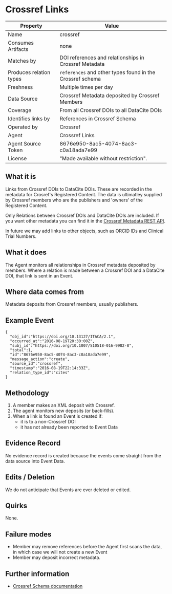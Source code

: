 # Crossref Links

| Property                  | Value          |
|---------------------------|----------------|
| Name                      | crossref |
| Consumes Artifacts        | none |
| Matches by                | DOI references and relationships in Crossref Metadata |
| Produces relation types   | `references` and other types found in the Crossref schema |
| Freshness                 | Multiple times per day |
| Data Source               | Crossref Metadata deposited by Crossref Members |
| Coverage                  | From all Crossref DOIs to all DataCite DOIs |
| Identifies links by       | References in Crossref Schema |
| Operated by               | Crossref |
| Agent                     | Crossref Links |
| Agent Source Token        | 8676e950-8ac5-4074-8ac3-c0a18ada7e99 |
| License                   | "Made available without restriction". |

## What it is

Links from Crossref DOIs to DataCite DOIs. These are recorded in the metadata for Crosref's Registered Content. The data is ultimatley supplied by Crossref members who are the publishers and 'owners' of the Registered Content.

Only Relations between Crossref DOIs and DataCite DOIs are included. If you want other metadata you can find it in the [Crossref Metadata REST API](https://www.crossref.org/services/metadata-delivery/rest-api/).

In future we may add links to other objects, such as ORCID IDs and Clinical Trial Numbers.

## What it does

The Agent monitors all relationships in Crossref metadata deposited by members. Where a relation is made between a Crossref DOI and a DataCite DOI, that link is sent in an Event.

## Where data comes from

Metadata deposits from Crossref members, usually publishers.

## Example Event

    {
      "obj_id":"https://doi.org/10.13127/ITACA/2.1",
      "occurred_at":"2016-08-19T20:30:00Z",
      "subj_id":"https://doi.org/10.1007/S10518-016-9982-8",
      "total":1,
      "id":"8676e950-8ac5-4074-8ac3-c0a18ada7e99",
      "message_action":"create",
      "source_id":"crossref",
      "timestamp":"2016-08-19T22:14:33Z",
      "relation_type_id":"cites"
    }

## Methodology

1. A member makes an XML deposit with Crossref.
2. The agent monitors new deposits (or back-fills).
3. When a link is found an Event is created if:
    - it is to a non-Crossref DOI
    - it has not already been reported to Event Data

## Evidence Record

No evidence record is created because the events come straight from the data source into Event Data.

## Edits / Deletion

We do not anticipate that Events are ever deleted or edited.

## Quirks

None.

## Failure modes

 - Member may remove references before the Agent first scans the data, in which case we will not create a new Event
 - Member may deposit incorrect metadata.

## Further information

 - [Crossref Schema documentation](https://support.crossref.org/hc/en-us/categories/201744683-Metadata-and-Schema)
